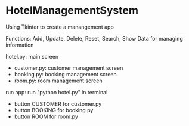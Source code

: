 # HotelManagementSystem
Using Tkinter to create a manangement app

Functions: Add, Update, Delete, Reset, Search, Show Data for managing information

hotel.py: main screen
- customer.py: customer management screen
- booking.py: booking management screen
- room.py: room management screen

run app:  run "python hotel.py" in terminal
- button CUSTOMER for customer.py
- button BOOKING for booking.py
- button ROOM for room.py
